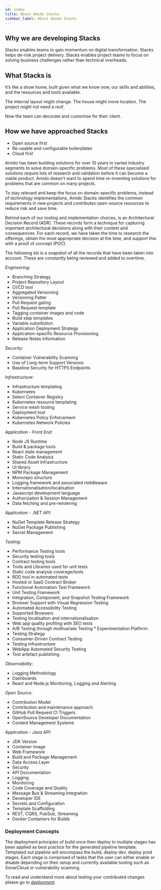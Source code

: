 ```yaml
---
id: index
title: About Amido Stacks
sidebar_label: About Amido Stacks
---
```


## Why we are developing Stacks

Stacks enables teams to gain momentum on digital transformation.
Stacks helps de-risk project delivery.
Stacks enables project teams to focus on solving business challenges rather than technical overheads.

## What Stacks is

It’s like a show home, built given what we know now,  our skills and abilities, and the resources and tools available.

The internal layout might change.
The house might move location.
The project might not need a roof.

Now the team can decorate and customise for their client.

## How we have approached Stacks

* Open source first
* Re-usable and configurable boilerplates
* Cloud first

Amido has been building solutions for over 10 years in varied industry segments to solve domain-specific problems. Most of these specialised solutions require lots of research and validation before it can become a viable product. Amido doesn't want to spend time re-inventing solutions for problems that are common on many projects.



To stay relevant and keep the focus on domain-specific problems, instead of technology implementations, Amido Stacks identifies the common requirements in new projects and contributes open-source resources to reduce risk and save time.



Behind each of our tooling and implementation choices, is an Architectural Decision Record (ADR). These records form a technique for capturing important architectural decisions along with their context and consequences. For each record, we have taken the time to research the offerings, obtain the most appropriate decision at the time, and support this with a proof of concept (POC).

The following list is a snapshot of all the records that have been taken into account. These are constantly being reviewed and added to overtime.

*Engineering:*

* Branching Strategy
* Project Repository Layout
* CI/CD tool
* Aggregated Versioning
* Versioning Patter
* Pull Request gating
* Pull Request template
* Tagging container images and code
* Build step templates
* Variable substitution
* Application Deployment Strategy
* Application-specific Resource Provisioning
* Release Notes Information

*Security:*

* Container Vulnerability Scanning
* Use of Long-term Support Versions
* Baseline Security for HTTPS Endpoints

*Infrastructure:*

* Infrastructure templating
* Kubernetes
* Select Container Registry
* Kubernetes resource templating
* Service mesh tooling
* Deployment tool
* Kubernetes Policy Enforcement
* Kubernetes Network Policies

*Application - Front End:*

* Node JS Runtime
* Build & package tools
* React state management
* Static Code Analysis
* Shared Asset Infrastructure
* UI library
* NPM Package Management
* Monorepo structure
* Logging framework and associated middleware
* Internationalisation/localisation
* Javascript development language
* Authorization & Session Management
* Data fetching and pre-rendering

*Application - .NET API:*

* NuGet Template Release Strategy
* NuGet Package Publishing
* Secret Management

*Testing:*

* Performance Testing tools
* Security testing tools
* Contract testing tools
* Tools and Libraries used for unit tests
* Static code analysis coverage/tools
* BDD tool in automated tests
* Hosted or SaaS Contract Broker
* Functional Automation Test Framework
* Unit Testing Framework
* Integration, Component, and Snapshot Testing Framework
* Browser Support with Visual Regression Testing
* Automated Accessibility Testing
* Supported Browsers
* Testing localisation and internationalisation
* Web app quality profiling with SEO tests
* A/B Testing through multivariate Testing * Experimentation Platform
* Testing Strategy
* Consumer-Driven Contract Testing
* Testing Infrastructure
* WebApp Automated Security Testing
* Test artefact publishing

*Observability:*

* Logging Methodology
* Dashboards
* React and Node.js Monitoring, Logging and Alerting

*Open Source:*

* Contribution Model
* Contribution and maintenance approach
* GitHub Pull Request CI Triggers
* OpenSource Developer Documentation
* Content Management Systems

*Application - Java API:*

* JDK Version
* Container Image
* Web Framework
* Build and Package Management
* Data Access Layer
* Security
* API Documentation
* Logging
* Monitoring
* Code Coverage and Quality
* Message Bus & Streaming Integration
* Developer IDE
* Secrets and Configuration
* Template Scaffolding
* REST, CQRS, PubSub, Streaming
* Docker Containers for Builds

### Deployment Concepts

The deployment principles of build once then deploy to multiple stages has been applied as best practice for the generated pipeline template.
Templated out pipeline will encompass the build, deploy dev, deploy prod stages. Each stage is comprised of tasks that the user can either enable or disable depending on their setup and currently available tooling such as SonarCloud or vulnerability scanning.

To read and understand more about testing your contributed changes please go to *[deployment](./infrastructure/deployment.md)*.
